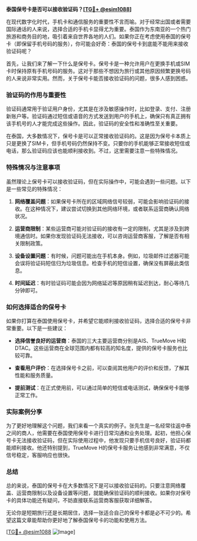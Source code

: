 **泰国保号卡是否可以接收验证码？[[TG💪+ @esim1088](https://t.me/s/esim1088)]**

在现代数字化时代，手机卡和通信服务的重要性不言而喻。对于经常出国或者需要国际通话的人来说，选择合适的手机卡显得尤为重要。泰国作为东南亚的一个热门旅游和商务目的地，吸引着来自世界各地的人们。如果你正在考虑使用泰国的保号卡（即保留手机号码的服务），你可能会好奇：泰国的保号卡到底能不能用来接收验证码呢？

首先，让我们来了解一下什么是保号卡。保号卡是一种允许用户在更换手机或SIM卡时保持原有手机号码的服务。这对于那些不想因为旅行或其他原因频繁更换号码的人来说非常实用。然而，关于保号卡能否接收验证码的问题，很多人感到困惑。

### 验证码的作用与重要性

验证码通常用于验证用户身份，尤其是在涉及敏感操作时，比如登录、支付、注册新账户等。验证码通过短信或语音的方式发送到用户的手机上，确保只有真正拥有该手机号的人才能完成这些操作。因此，验证码的安全性和准确性至关重要。

在泰国，大多数情况下，保号卡是可以正常接收验证码的。这是因为保号卡本质上只是更换了SIM卡，但手机号码仍然保持不变。只要你的手机能够正常接收短信或电话，那么验证码应该也能顺利接收到。不过，这里需要注意一些特殊情况。

### 特殊情况与注意事项

虽然理论上保号卡可以接收验证码，但在实际操作中，可能会遇到一些问题。以下是一些常见的特殊情况：

1. **网络覆盖问题**：如果保号卡所在的区域网络信号较弱，可能会影响验证码的接收。在这种情况下，建议尝试切换到其他网络环境，或者联系运营商确认网络状况。
   
2. **运营商限制**：某些运营商可能对验证码的接收有一定的限制，尤其是涉及到跨境通信时。如果你发现验证码无法接收，可以咨询运营商客服，了解是否有相关限制政策。

3. **设备设置问题**：有时候，问题可能出在手机本身。例如，垃圾邮件过滤器可能会误将验证码短信归为垃圾信息。检查手机的短信设置，确保没有屏蔽此类信息。

4. **时间延迟**：有时验证码可能会因为网络延迟等原因稍有延迟到达，耐心等待几分钟即可。

### 如何选择适合的保号卡

如果你打算在泰国使用保号卡，并希望它能顺利接收验证码，选择合适的保号卡非常重要。以下是一些建议：

- **选择信誉良好的运营商**：泰国的三大主要运营商分别是AIS、TrueMove H和DTAC。这些运营商在全球范围内都有较高的知名度，提供的保号卡服务也比较可靠。
  
- **查看用户评价**：在选择保号卡之前，可以查阅其他用户的评价和反馈，了解其性能和服务质量。

- **提前测试**：在正式使用前，可以通过简单的短信或电话测试，确保保号卡能够正常工作。

### 实际案例分享

为了更好地理解这个问题，我们来看一个真实的例子。张先生是一名经常往返中泰之间的商人，他需要在泰国使用保号卡进行日常沟通和业务处理。起初，他担心保号卡无法接收验证码，但在实际使用过程中，他发现只要手机信号良好，验证码都能顺利接收。他还特别提到，TrueMove H的保号卡服务让他感到非常满意，不仅信号稳定，客服响应也很快。

### 总结

总的来说，泰国的保号卡在大多数情况下是可以接收验证码的。只要注意网络覆盖、运营商限制以及设备设置等问题，就能确保验证码的顺利接收。如果你对保号卡的具体功能还有疑问，不妨直接联系运营商客服获取详细解答。

无论你是短期旅行还是长期居住，选择一张适合自己的保号卡都是必不可少的。希望这篇文章能帮助你更好地了解泰国保号卡的功能和使用方法。

[[TG💪+ @esim1088](https://t.me/s/esim1088) ![Image](https://i.postimg.cc/4NQfJmqS/Snipaste-2025-05-13-00-14-12.png)]